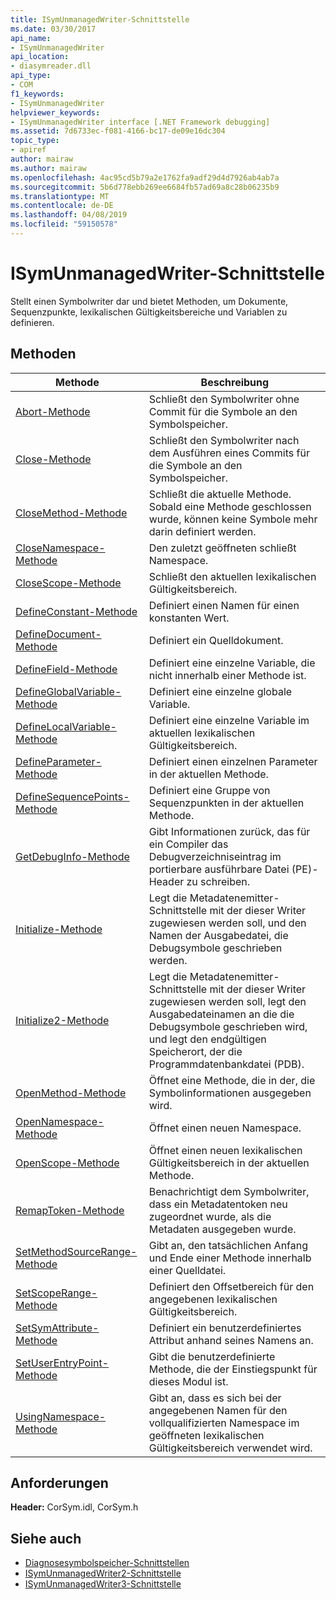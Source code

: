 ```yaml
---
title: ISymUnmanagedWriter-Schnittstelle
ms.date: 03/30/2017
api_name:
- ISymUnmanagedWriter
api_location:
- diasymreader.dll
api_type:
- COM
f1_keywords:
- ISymUnmanagedWriter
helpviewer_keywords:
- ISymUnmanagedWriter interface [.NET Framework debugging]
ms.assetid: 7d6733ec-f081-4166-bc17-de09e16dc304
topic_type:
- apiref
author: mairaw
ms.author: mairaw
ms.openlocfilehash: 4ac95cd5b79a2e1762fa9adf29d4d7926ab4ab7a
ms.sourcegitcommit: 5b6d778ebb269ee6684fb57ad69a8c28b06235b9
ms.translationtype: MT
ms.contentlocale: de-DE
ms.lasthandoff: 04/08/2019
ms.locfileid: "59150578"
---
```

# <a name="isymunmanagedwriter-interface"></a>ISymUnmanagedWriter-Schnittstelle
Stellt einen Symbolwriter dar und bietet Methoden, um Dokumente, Sequenzpunkte, lexikalischen Gültigkeitsbereiche und Variablen zu definieren.  
  
## <a name="methods"></a>Methoden  
  
|Methode|Beschreibung|  
|------------|-----------------|  
|[Abort-Methode](../../../../docs/framework/unmanaged-api/diagnostics/isymunmanagedwriter-abort-method.md)|Schließt den Symbolwriter ohne Commit für die Symbole an den Symbolspeicher.|  
|[Close-Methode](../../../../docs/framework/unmanaged-api/diagnostics/isymunmanagedwriter-close-method.md)|Schließt den Symbolwriter nach dem Ausführen eines Commits für die Symbole an den Symbolspeicher.|  
|[CloseMethod-Methode](../../../../docs/framework/unmanaged-api/diagnostics/isymunmanagedwriter-closemethod-method.md)|Schließt die aktuelle Methode. Sobald eine Methode geschlossen wurde, können keine Symbole mehr darin definiert werden.|  
|[CloseNamespace-Methode](../../../../docs/framework/unmanaged-api/diagnostics/isymunmanagedwriter-closenamespace-method.md)|Den zuletzt geöffneten schließt Namespace.|  
|[CloseScope-Methode](../../../../docs/framework/unmanaged-api/diagnostics/isymunmanagedwriter-closescope-method.md)|Schließt den aktuellen lexikalischen Gültigkeitsbereich.|  
|[DefineConstant-Methode](../../../../docs/framework/unmanaged-api/diagnostics/isymunmanagedwriter-defineconstant-method.md)|Definiert einen Namen für einen konstanten Wert.|  
|[DefineDocument-Methode](../../../../docs/framework/unmanaged-api/diagnostics/isymunmanagedwriter-definedocument-method.md)|Definiert ein Quelldokument.|  
|[DefineField-Methode](../../../../docs/framework/unmanaged-api/diagnostics/isymunmanagedwriter-definefield-method.md)|Definiert eine einzelne Variable, die nicht innerhalb einer Methode ist.|  
|[DefineGlobalVariable-Methode](../../../../docs/framework/unmanaged-api/diagnostics/isymunmanagedwriter-defineglobalvariable-method.md)|Definiert eine einzelne globale Variable.|  
|[DefineLocalVariable-Methode](../../../../docs/framework/unmanaged-api/diagnostics/isymunmanagedwriter-definelocalvariable-method.md)|Definiert eine einzelne Variable im aktuellen lexikalischen Gültigkeitsbereich.|  
|[DefineParameter-Methode](../../../../docs/framework/unmanaged-api/diagnostics/isymunmanagedwriter-defineparameter-method.md)|Definiert einen einzelnen Parameter in der aktuellen Methode.|  
|[DefineSequencePoints-Methode](../../../../docs/framework/unmanaged-api/diagnostics/isymunmanagedwriter-definesequencepoints-method.md)|Definiert eine Gruppe von Sequenzpunkten in der aktuellen Methode.|  
|[GetDebugInfo-Methode](../../../../docs/framework/unmanaged-api/diagnostics/isymunmanagedwriter-getdebuginfo-method.md)|Gibt Informationen zurück, das für ein Compiler das Debugverzeichniseintrag im portierbare ausführbare Datei (PE)-Header zu schreiben.|  
|[Initialize-Methode](../../../../docs/framework/unmanaged-api/diagnostics/isymunmanagedwriter-initialize-method.md)|Legt die Metadatenemitter-Schnittstelle mit der dieser Writer zugewiesen werden soll, und den Namen der Ausgabedatei, die Debugsymbole geschrieben werden.|  
|[Initialize2-Methode](../../../../docs/framework/unmanaged-api/diagnostics/isymunmanagedwriter-initialize2-method.md)|Legt die Metadatenemitter-Schnittstelle mit der dieser Writer zugewiesen werden soll, legt den Ausgabedateinamen an die die Debugsymbole geschrieben wird, und legt den endgültigen Speicherort, der die Programmdatenbankdatei (PDB).|  
|[OpenMethod-Methode](../../../../docs/framework/unmanaged-api/diagnostics/isymunmanagedwriter-openmethod-method.md)|Öffnet eine Methode, die in der, die Symbolinformationen ausgegeben wird.|  
|[OpenNamespace-Methode](../../../../docs/framework/unmanaged-api/diagnostics/isymunmanagedwriter-opennamespace-method.md)|Öffnet einen neuen Namespace.|  
|[OpenScope-Methode](../../../../docs/framework/unmanaged-api/diagnostics/isymunmanagedwriter-openscope-method.md)|Öffnet einen neuen lexikalischen Gültigkeitsbereich in der aktuellen Methode.|  
|[RemapToken-Methode](../../../../docs/framework/unmanaged-api/diagnostics/isymunmanagedwriter-remaptoken-method.md)|Benachrichtigt dem Symbolwriter, dass ein Metadatentoken neu zugeordnet wurde, als die Metadaten ausgegeben wurde.|  
|[SetMethodSourceRange-Methode](../../../../docs/framework/unmanaged-api/diagnostics/isymunmanagedwriter-setmethodsourcerange-method.md)|Gibt an, den tatsächlichen Anfang und Ende einer Methode innerhalb einer Quelldatei.|  
|[SetScopeRange-Methode](../../../../docs/framework/unmanaged-api/diagnostics/isymunmanagedwriter-setscoperange-method.md)|Definiert den Offsetbereich für den angegebenen lexikalischen Gültigkeitsbereich.|  
|[SetSymAttribute-Methode](../../../../docs/framework/unmanaged-api/diagnostics/isymunmanagedwriter-setsymattribute-method.md)|Definiert ein benutzerdefiniertes Attribut anhand seines Namens an.|  
|[SetUserEntryPoint-Methode](../../../../docs/framework/unmanaged-api/diagnostics/isymunmanagedwriter-setuserentrypoint-method.md)|Gibt die benutzerdefinierte Methode, die der Einstiegspunkt für dieses Modul ist.|  
|[UsingNamespace-Methode](../../../../docs/framework/unmanaged-api/diagnostics/isymunmanagedwriter-usingnamespace-method.md)|Gibt an, dass es sich bei der angegebenen Namen für den vollqualifizierten Namespace im geöffneten lexikalischen Gültigkeitsbereich verwendet wird.|  
  
## <a name="requirements"></a>Anforderungen  
 **Header:** CorSym.idl, CorSym.h  
  
## <a name="see-also"></a>Siehe auch

- [Diagnosesymbolspeicher-Schnittstellen](../../../../docs/framework/unmanaged-api/diagnostics/diagnostics-symbol-store-interfaces.md)
- [ISymUnmanagedWriter2-Schnittstelle](../../../../docs/framework/unmanaged-api/diagnostics/isymunmanagedwriter2-interface.md)
- [ISymUnmanagedWriter3-Schnittstelle](../../../../docs/framework/unmanaged-api/diagnostics/isymunmanagedwriter3-interface.md)
